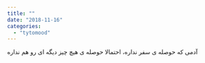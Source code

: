 ```yaml
---
title: ""
date: "2018-11-16"
categories: 
  - "tytomood"
---
```


آدمی که حوصله ی سفر نداره، احتمالا حوصله ی هیچ چیز دیگه ای رو هم نداره
